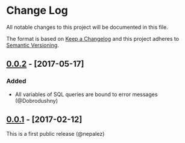 # Change Log

All notable changes to this project will be documented in this file.

The format is based on [Keep a Changelog](http://keepachangelog.com/)
and this project adheres to [Semantic Versioning](http://semver.org/).

## [0.0.2] - [2017-05-17]

### Added
- All variables of SQL queries are bound to error messages (@Dobrodushny)

## [0.0.1] - [2017-02-12]
This is a first public release (@nepalez)

[Unreleased]: https://github.com/tram-rb/tram-policy
[0.0.1]: https://github.com/nepalez/rspec-sqlimit/releases/tag/v0.0.1
[0.0.2]: https://github.com/nepalez/rspec-sqlimit/compare/v0.0.1...v0.0.2
